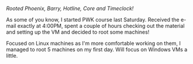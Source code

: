 _Rooted Phoenix, Barry, Hotline, Core and Timeclock!_  
  
As some of you know, I started PWK course last Saturday. Received the e-mail
exactly at 4:00PM, spent a couple of hours checking out the material and
setting up the VM and decided to root some machines!  
  
Focused on Linux machines as I'm more comfortable working on them, I managed
to root 5 machines on my first day. Will focus on Windows VMs a little.

